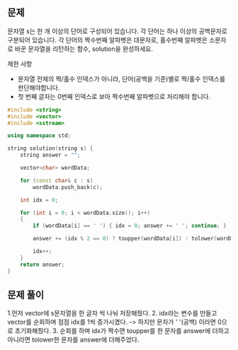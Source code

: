 ## 문제
문자열 s는 한 개 이상의 단어로 구성되어 있습니다. 각 단어는 하나 이상의 공백문자로 구분되어 있습니다. 각 단어의 짝수번째 알파벳은 대문자로, 홀수번째 알파벳은 소문자로 바꾼 문자열을 리턴하는 함수, solution을 완성하세요.

제한 사항
- 문자열 전체의 짝/홀수 인덱스가 아니라, 단어(공백을 기준)별로 짝/홀수 인덱스를 판단해야합니다.
- 첫 번째 글자는 0번째 인덱스로 보아 짝수번째 알파벳으로 처리해야 합니다.


```cpp
#include <string>
#include <vector>
#include <sstream>

using namespace std;

string solution(string s) {
	string answer = "";

	vector<char> wordData;

	for (const char& c : s)
		wordData.push_back(c);

	int idx = 0;

	for (int i = 0; i < wordData.size(); i++)
	{
		if (wordData[i] == ' ') { idx = 0; answer += ' '; continue; }

		answer += (idx % 2 == 0) ? toupper(wordData[i]) : tolower(wordData[i]);

		idx++;
	}
	return answer;
}

```

## 문제 풀이
1.먼저 vector에 s문자열을 한 글자 씩 나눠 저장해줬다.
2. idx라는 변수를 만들고 vector를 순회하며 점점 idx를 1씩 증가시켰다. -> 하지만 문자가 ' '(공백) 이라면 0으로 초기화해줬다.
3. 순회를 하며 idx가 짝수면 toupper를 한 문자를 answer에 더하고 아니라면 tolower한 문자를 answer에 더해주었다.
